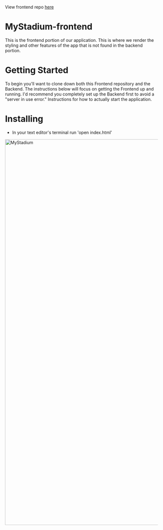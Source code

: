 View frontend repo [here](https://github.com/majormatt28/MyStadium-backend)

# MyStadium-frontend

This is the frontend portion of our application. This is where we render the styling and other features of the app that is not found in the backend portion.

# Getting Started

To begin you'll want to clone down both this Frontend repository and the Backend. The instructions below will focus on getting the Frontend up and running. I'd recommend you completely set up the Backend first to avoid a "server in use error." Instructions for how to actually start the application.

# Installing

- In your text editor's terminal run 'open index.html'

<img width="1267" alt="MyStadium" src="https://user-images.githubusercontent.com/58439248/124312411-41e5cf80-db3d-11eb-940c-05c131451917.png">

